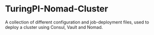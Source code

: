 # TuringPI-Nomad-Cluster

A collection of different configuration and job-deployment files, used to deploy a cluster using Consul, Vault and Nomad.

